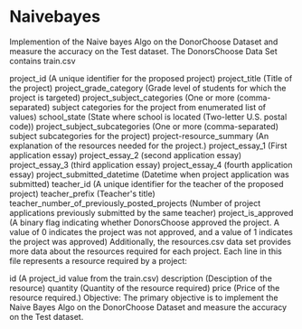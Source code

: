 # Naivebayes
Implemention of the Naive bayes Algo on the DonorChoose Dataset and measure the accuracy on the Test dataset.
The DonorsChoose Data Set contains train.csv

project_id (A unique identifier for the proposed project)
project_title (Title of the project)
project_grade_category (Grade level of students for which the project is targeted)
project_subject_categories (One or more (comma-separated) subject categories for the project from enumerated list of values)
school_state (State where school is located (Two-letter U.S. postal code))
project_subject_subcategories (One or more (comma-separated) subject subcategories for the project)
project-resource_summary (An explanation of the resources needed for the project.)
project_essay_1 (First application essay)
project_essay_2 (second application essay)
project_essay_3 (third application essay)
project_essay_4 (fourth application essay)
project_submitted_datetime (Datetime when project application was submitted)
teacher_id (A unique identifier for the teacher of the proposed project)
teacher_prefix (Teacher's title)
teacher_number_of_previously_posted_projects (Number of project applications previously submitted by the same teacher)
project_is_approved (A binary flag indicating whether DonorsChoose approved the project. A value of 0 indicates the project was not approved, and a value of 1 indicates the project was approved)
Additionally, the resources.csv data set provides more data about the resources required for each project. Each line in this file represents a resource required by a project:

id (A project_id value from the train.csv)
description (Desciption of the resource)
quantity (Quantity of the resource required)
price (Price of the resource required.)
Objective: The primary objective is to implement the Naive Bayes Algo on the DonorChoose Dataset and measure the accuracy on the Test dataset.
